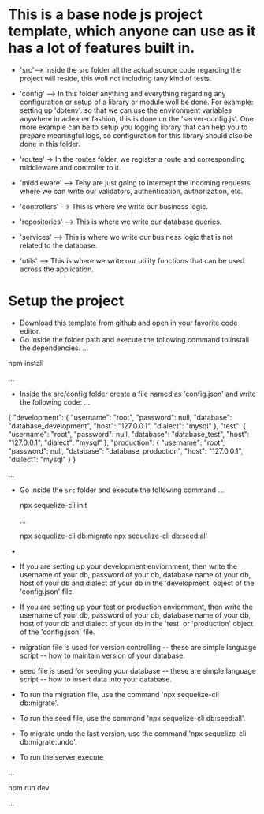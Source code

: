 # This is a base node js project template, which anyone can use as it has a lot of features built in.

- 'src'--> Inside the src folder all the actual source code regarding the project will reside, this woll not including tany kind of tests.


- 'config' --> In this folder anything and everything regarding any configuration or setup of a library or module woll be done. For example: setting up 'dotenv'. so that we can use the environment variables anywhere in acleaner fashion, this is done un the 'server-config.js'. One more example can be to setup you logging library that can help you to prepare meaningful logs, so configuration for this library should also be done in this folder.

- 'routes' -> In the routes folder, we register a route and corresponding middleware and controller to it.

- 'middleware' --> Tehy are just going to intercept the incoming requests where we can write our validators, authentication, authorization, etc.

- 'controllers' --> This is where we write our business logic.

- 'repositories' --> This is where we write our database queries.

- 'services' --> This is where we write our business logic that is not related to the database.

- 'utils' --> This is where we write our utility functions that can be used across the application.

# Setup the project
 -  Download this template from github and open in your favorite code editor.
 - Go inside the folder path and execute the following command to install the dependencies.
... 

npm install

...

 - Inside the src/config folder create a file named as 'config.json' and write the following code:
... 

{
  "development": {
    "username": "root",
    "password": null,
    "database": "database_development",
    "host": "127.0.0.1",
    "dialect": "mysql"
  },
  "test": {
    "username": "root",
    "password": null,
    "database": "database_test",
    "host": "127.0.0.1",
    "dialect": "mysql"
  },
  "production": {
    "username": "root",
    "password": null,
    "database": "database_production",
    "host": "127.0.0.1",
    "dialect": "mysql"
  }
}

...

- Go inside the `src` folder and execute the following command 
    ...

    npx sequelize-cli init

    ...

    npx sequelize-cli db:migrate
    npx sequelize-cli db:seed:all

-
- If you are setting up your development enviornment, then write the username of your db, password of your db, database name of your db, host of your db and dialect of your db in the 'development' object of the 'config.json' file.

- If you are setting up your test or production enviornment, then write the username of your db, password of your db, database name of your db, host of your db and dialect of your db in the 'test' or 'production' object of the 'config.json' file.

- migration file is used for version controlling -- these are simple language script -- how to maintain version of your database.

- seed file is used for seeding your database -- these are simple language script -- how to insert data into your database.

- To run the migration file, use the command 'npx sequelize-cli db:migrate'.

- To run the seed file, use the command 'npx sequelize-cli db:seed:all'.

- To migrate undo the last version, use the command 'npx sequelize-cli db:migrate:undo'.

- To run the server execute

 ...

   npm run dev
   
 ...